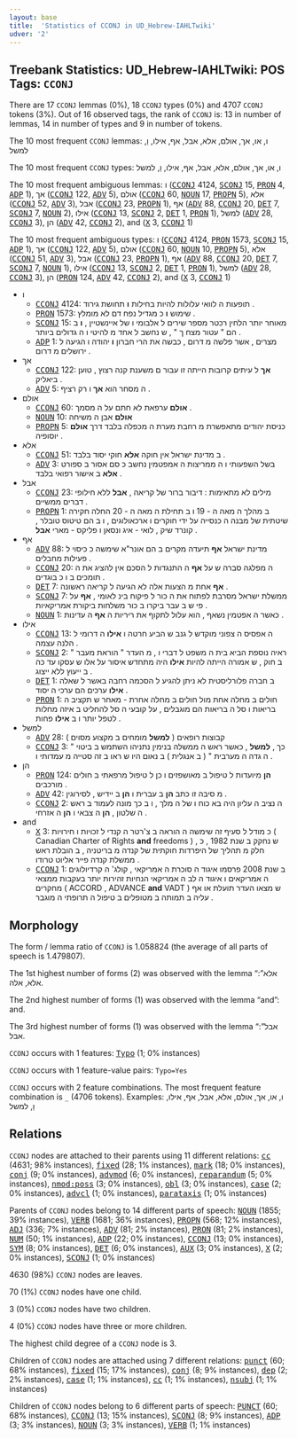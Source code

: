 ```yaml
---
layout: base
title:  'Statistics of CCONJ in UD_Hebrew-IAHLTwiki'
udver: '2'
---
```


## Treebank Statistics: UD_Hebrew-IAHLTwiki: POS Tags: `CCONJ`

There are 17 `CCONJ` lemmas (0%), 18 `CCONJ` types (0%) and 4707 `CCONJ` tokens (3%).
Out of 16 observed tags, the rank of `CCONJ` is: 13 in number of lemmas, 14 in number of types and 9 in number of tokens.

The 10 most frequent `CCONJ` lemmas: ו, או, אך, אולם, אלא, אבל, אף, אילו, וַ, למשל

The 10 most frequent `CCONJ` types:  ו, או, אך, אולם, אלא, אבל, אף, אילו, וַ, למשל

The 10 most frequent ambiguous lemmas: ו (<tt><a href="he_iahltwiki-pos-CCONJ.html">CCONJ</a></tt> 4124, <tt><a href="he_iahltwiki-pos-SCONJ.html">SCONJ</a></tt> 15, <tt><a href="he_iahltwiki-pos-PRON.html">PRON</a></tt> 4, <tt><a href="he_iahltwiki-pos-ADP.html">ADP</a></tt> 1), אך (<tt><a href="he_iahltwiki-pos-CCONJ.html">CCONJ</a></tt> 122, <tt><a href="he_iahltwiki-pos-ADV.html">ADV</a></tt> 5), אולם (<tt><a href="he_iahltwiki-pos-CCONJ.html">CCONJ</a></tt> 60, <tt><a href="he_iahltwiki-pos-NOUN.html">NOUN</a></tt> 17, <tt><a href="he_iahltwiki-pos-PROPN.html">PROPN</a></tt> 5), אלא (<tt><a href="he_iahltwiki-pos-CCONJ.html">CCONJ</a></tt> 52, <tt><a href="he_iahltwiki-pos-ADV.html">ADV</a></tt> 3), אבל (<tt><a href="he_iahltwiki-pos-CCONJ.html">CCONJ</a></tt> 23, <tt><a href="he_iahltwiki-pos-PROPN.html">PROPN</a></tt> 1), אף (<tt><a href="he_iahltwiki-pos-ADV.html">ADV</a></tt> 88, <tt><a href="he_iahltwiki-pos-CCONJ.html">CCONJ</a></tt> 20, <tt><a href="he_iahltwiki-pos-DET.html">DET</a></tt> 7, <tt><a href="he_iahltwiki-pos-SCONJ.html">SCONJ</a></tt> 7, <tt><a href="he_iahltwiki-pos-NOUN.html">NOUN</a></tt> 2), אילו (<tt><a href="he_iahltwiki-pos-CCONJ.html">CCONJ</a></tt> 13, <tt><a href="he_iahltwiki-pos-SCONJ.html">SCONJ</a></tt> 2, <tt><a href="he_iahltwiki-pos-DET.html">DET</a></tt> 1, <tt><a href="he_iahltwiki-pos-PRON.html">PRON</a></tt> 1), למשל (<tt><a href="he_iahltwiki-pos-ADV.html">ADV</a></tt> 28, <tt><a href="he_iahltwiki-pos-CCONJ.html">CCONJ</a></tt> 3), הן (<tt><a href="he_iahltwiki-pos-ADV.html">ADV</a></tt> 42, <tt><a href="he_iahltwiki-pos-CCONJ.html">CCONJ</a></tt> 2), and (<tt><a href="he_iahltwiki-pos-X.html">X</a></tt> 3, <tt><a href="he_iahltwiki-pos-CCONJ.html">CCONJ</a></tt> 1)

The 10 most frequent ambiguous types:  ו (<tt><a href="he_iahltwiki-pos-CCONJ.html">CCONJ</a></tt> 4124, <tt><a href="he_iahltwiki-pos-PRON.html">PRON</a></tt> 1573, <tt><a href="he_iahltwiki-pos-SCONJ.html">SCONJ</a></tt> 15, <tt><a href="he_iahltwiki-pos-ADP.html">ADP</a></tt> 1), אך (<tt><a href="he_iahltwiki-pos-CCONJ.html">CCONJ</a></tt> 122, <tt><a href="he_iahltwiki-pos-ADV.html">ADV</a></tt> 5), אולם (<tt><a href="he_iahltwiki-pos-CCONJ.html">CCONJ</a></tt> 60, <tt><a href="he_iahltwiki-pos-NOUN.html">NOUN</a></tt> 10, <tt><a href="he_iahltwiki-pos-PROPN.html">PROPN</a></tt> 5), אלא (<tt><a href="he_iahltwiki-pos-CCONJ.html">CCONJ</a></tt> 51, <tt><a href="he_iahltwiki-pos-ADV.html">ADV</a></tt> 3), אבל (<tt><a href="he_iahltwiki-pos-CCONJ.html">CCONJ</a></tt> 23, <tt><a href="he_iahltwiki-pos-PROPN.html">PROPN</a></tt> 1), אף (<tt><a href="he_iahltwiki-pos-ADV.html">ADV</a></tt> 88, <tt><a href="he_iahltwiki-pos-CCONJ.html">CCONJ</a></tt> 20, <tt><a href="he_iahltwiki-pos-DET.html">DET</a></tt> 7, <tt><a href="he_iahltwiki-pos-SCONJ.html">SCONJ</a></tt> 7, <tt><a href="he_iahltwiki-pos-NOUN.html">NOUN</a></tt> 1), אילו (<tt><a href="he_iahltwiki-pos-CCONJ.html">CCONJ</a></tt> 13, <tt><a href="he_iahltwiki-pos-SCONJ.html">SCONJ</a></tt> 2, <tt><a href="he_iahltwiki-pos-DET.html">DET</a></tt> 1, <tt><a href="he_iahltwiki-pos-PRON.html">PRON</a></tt> 1), למשל (<tt><a href="he_iahltwiki-pos-ADV.html">ADV</a></tt> 28, <tt><a href="he_iahltwiki-pos-CCONJ.html">CCONJ</a></tt> 3), הן (<tt><a href="he_iahltwiki-pos-PRON.html">PRON</a></tt> 124, <tt><a href="he_iahltwiki-pos-ADV.html">ADV</a></tt> 42, <tt><a href="he_iahltwiki-pos-CCONJ.html">CCONJ</a></tt> 2), and (<tt><a href="he_iahltwiki-pos-X.html">X</a></tt> 3, <tt><a href="he_iahltwiki-pos-CCONJ.html">CCONJ</a></tt> 1)


* ו
  * <tt><a href="he_iahltwiki-pos-CCONJ.html">CCONJ</a></tt> 4124: תופעות ה לוואי עלולות להיות בחילות <b>ו</b> תחושת גירוד .
  * <tt><a href="he_iahltwiki-pos-PRON.html">PRON</a></tt> 1573: שימוש <b>ו</b> כ מגדיל נפח דם לא מומלץ .
  * <tt><a href="he_iahltwiki-pos-SCONJ.html">SCONJ</a></tt> 15: מאוחר יותר הלחין רכטר מספר שירים ל אלבומי ו של איינשטיין , <b>ו</b> ב הם " עטור מצח ך " , ש נחשב ל אחד מ להיטי ו ה גדולים ביותר .
  * <tt><a href="he_iahltwiki-pos-ADP.html">ADP</a></tt> 1: מצרים , אשר פלשה מ דרום , כבשה את הרי חברון <b>ו</b> יהודה ו הגיעה ל ירושלים מ דרום .
* אך
  * <tt><a href="he_iahltwiki-pos-CCONJ.html">CCONJ</a></tt> 122: <b>אך</b> ל עיתים קרובות הייתה זו עבור ם משענת קנה רצוץ , טוען ביאליק .
  * <tt><a href="he_iahltwiki-pos-ADV.html">ADV</a></tt> 5: ה מסחר הוא <b>אך</b> ו רק רציף .
* אולם
  * <tt><a href="he_iahltwiki-pos-CCONJ.html">CCONJ</a></tt> 60: <b>אולם</b> ערפאת לא חתם על ה מסמך .
  * <tt><a href="he_iahltwiki-pos-NOUN.html">NOUN</a></tt> 10: <b>אולם</b> אבן ה משיחה
  * <tt><a href="he_iahltwiki-pos-PROPN.html">PROPN</a></tt> 5: כניסת יהודים מתאפשרת מ רחבת מערת ה מכפלה בלבד דרך <b>אולם</b> יוסופיה .
* אלא
  * <tt><a href="he_iahltwiki-pos-CCONJ.html">CCONJ</a></tt> 51: ב מדינת ישראל אין חוקה <b>אלא</b> חוקי יסוד בלבד .
  * <tt><a href="he_iahltwiki-pos-ADV.html">ADV</a></tt> 3: בשל השפעותי ו ה ממריצות ה אמפטמין נחשב כ סם אסור ב ספורט <b>אלא</b> ב אישור רפואי בלבד .
* אבל
  * <tt><a href="he_iahltwiki-pos-CCONJ.html">CCONJ</a></tt> 23: מילים לא מתאימות : דיבור ברור של קריאה , <b>אבל</b> ללא חילופי דברים ממשיים .
  * <tt><a href="he_iahltwiki-pos-PROPN.html">PROPN</a></tt> 1: ב מהלך ה מאה ה - 19 ו ב תחילת ה מאה ה - 20 החלה חקירה שיטתית של מבנה ה כנסייה על ידי חוקרים ו ארכאולוגים , ו ב הם טיטוס טובלר , קונרד שיק , לואי - איג ונסאן ו פליקס - מארי <b>אבל</b> .
* אף
  * <tt><a href="he_iahltwiki-pos-ADV.html">ADV</a></tt> 88: מדינת ישראל <b>אף</b> תיעדה מקרים ב הם אונר"א שימשה כ כיסוי ל פעילות מחבלים .
  * <tt><a href="he_iahltwiki-pos-CCONJ.html">CCONJ</a></tt> 20: ה מפלגה סברה ש על <b>אף</b> ה התנגדות ל הסכם אין להציג את ה תומכים ב ו כ בוגדים .
  * <tt><a href="he_iahltwiki-pos-DET.html">DET</a></tt> 7: <b>אף</b> אחת מ הצעות אלה לא הגיעה ל קריאה ראשונה .
  * <tt><a href="he_iahltwiki-pos-SCONJ.html">SCONJ</a></tt> 7: ממשלת ישראל מסרבת לפתוח את ה כור ל פיקוח בינ לאומי , <b>אף</b> על פי ש ב עבר ביקרו ב כור משלחות ביקורת אמריקאיות .
  * <tt><a href="he_iahltwiki-pos-NOUN.html">NOUN</a></tt> 1: כאשר ה אפטמין נשאף , הוא עלול לתקוף את ריריות ה <b>אף</b> ה עדינות .
* אילו
  * <tt><a href="he_iahltwiki-pos-CCONJ.html">CCONJ</a></tt> 13: ה אפסיס ה צפוני מוקדש ל גנב ש הביע חרטה ו <b>אילו</b> ה דרומי ל הלנה עצמה .
  * <tt><a href="he_iahltwiki-pos-SCONJ.html">SCONJ</a></tt> 2: ראיה נוספת הביא בית ה משפט ל דברי ו , מ העדר " הוראת מעבר " ב חוק , ש אמורה הייתה להיות <b>אילו</b> היה מתחדש איסור על אלו ש עסקו עד כה ב ייעוץ ללא ייצוג .
  * <tt><a href="he_iahltwiki-pos-DET.html">DET</a></tt> 1: ב חברה פלורליסטית לא ניתן להגיע ל הסכמה רחבה באשר ל שאלה <b>אילו</b> ערכים הם ערכי ה יסוד .
  * <tt><a href="he_iahltwiki-pos-PRON.html">PRON</a></tt> 1: חולים ב מחלה אחת מול חולים ב מחלה אחרת - מאחר ש תקציב ה בריאות ו סל ה בריאות הם מוגבלים , על קובעי ה סל להחליט ב איזה מחלות לטפל יותר ו ב <b>אילו</b> פחות .
* למשל
  * <tt><a href="he_iahltwiki-pos-ADV.html">ADV</a></tt> 28: קבוצות רופאים ( <b>למשל</b> מומחים ב מקצוע מסוים )
  * <tt><a href="he_iahltwiki-pos-CCONJ.html">CCONJ</a></tt> 3: כך , <b>למשל</b> , כאשר ראש ה ממשלה בנימין נתניהו השתמש ב ביטוי " ה גדה ה מערבית " ( ב אנגלית ) ב נאום היו ש ראו ב זה סטייה מ עמדותי ו .
* הן
  * <tt><a href="he_iahltwiki-pos-PRON.html">PRON</a></tt> 124: <b>הן</b> מיועדות ל טיפול ב מאושפזים ו כן ל טיפול מרפאתי ב חולים מורכבים .
  * <tt><a href="he_iahltwiki-pos-ADV.html">ADV</a></tt> 42: מ סיבה זו כתב <b>הן</b> ב עברית ו <b>הן</b> ב יידיש , לסירוגין .
  * <tt><a href="he_iahltwiki-pos-CCONJ.html">CCONJ</a></tt> 2: ה נציב ה עליון היה בא כוח ו של ה מלך , ו ב כך מונה לעמוד ב ראש ה שלטון , <b>הן</b> ה צבאי ו <b>הן</b> ה אזרחי .
* and
  * <tt><a href="he_iahltwiki-pos-X.html">X</a></tt> 3: כ מודל ל סעיף זה שימשה ה הוראה ב צ'רטר ה קנדי ל זכויות ו חירויות ( Canadian Charter of Rights <b>and</b> freedoms ) , ש נחקק ב שנת 1982 , כ חלק מ תהליך של היפרדות חוקתית של קנדה מ בריטניה , ב הובלת ראש ממשלת קנדה פייר אליוט טרודו .
  * <tt><a href="he_iahltwiki-pos-CCONJ.html">CCONJ</a></tt> 1: ב שנת 2008 פרסמו איגוד ה סוכרת ה אמריקאי , קולג' ה קרדיולוגים ה אמריקאים ו איגוד ה לב ה אמריקאי הנחיות זהירות יותר בעקבות ממצאי מחקרים ( ACCORD , ADVANCE <b>and</b> VADT ) ש מצאו העדר תועלת או אף עליה ב תמותה ב מטופלים ב טיפול ה תרופתי ה מוגבר .

## Morphology

The form / lemma ratio of `CCONJ` is 1.058824 (the average of all parts of speech is 1.479807).

The 1st highest number of forms (2) was observed with the lemma “אלא”: אלא, אלה.

The 2nd highest number of forms (1) was observed with the lemma “and”: and.

The 3rd highest number of forms (1) was observed with the lemma “אבל”: אבל.

`CCONJ` occurs with 1 features: <tt><a href="he_iahltwiki-feat-Typo.html">Typo</a></tt> (1; 0% instances)

`CCONJ` occurs with 1 feature-value pairs: `Typo=Yes`

`CCONJ` occurs with 2 feature combinations.
The most frequent feature combination is `_` (4706 tokens).
Examples: ו, או, אך, אולם, אלא, אבל, אף, אילו, וַ, למשל


## Relations

`CCONJ` nodes are attached to their parents using 11 different relations: <tt><a href="he_iahltwiki-dep-cc.html">cc</a></tt> (4631; 98% instances), <tt><a href="he_iahltwiki-dep-fixed.html">fixed</a></tt> (28; 1% instances), <tt><a href="he_iahltwiki-dep-mark.html">mark</a></tt> (18; 0% instances), <tt><a href="he_iahltwiki-dep-conj.html">conj</a></tt> (9; 0% instances), <tt><a href="he_iahltwiki-dep-advmod.html">advmod</a></tt> (6; 0% instances), <tt><a href="he_iahltwiki-dep-reparandum.html">reparandum</a></tt> (5; 0% instances), <tt><a href="he_iahltwiki-dep-nmod-poss.html">nmod:poss</a></tt> (3; 0% instances), <tt><a href="he_iahltwiki-dep-obl.html">obl</a></tt> (3; 0% instances), <tt><a href="he_iahltwiki-dep-case.html">case</a></tt> (2; 0% instances), <tt><a href="he_iahltwiki-dep-advcl.html">advcl</a></tt> (1; 0% instances), <tt><a href="he_iahltwiki-dep-parataxis.html">parataxis</a></tt> (1; 0% instances)

Parents of `CCONJ` nodes belong to 14 different parts of speech: <tt><a href="he_iahltwiki-pos-NOUN.html">NOUN</a></tt> (1855; 39% instances), <tt><a href="he_iahltwiki-pos-VERB.html">VERB</a></tt> (1681; 36% instances), <tt><a href="he_iahltwiki-pos-PROPN.html">PROPN</a></tt> (568; 12% instances), <tt><a href="he_iahltwiki-pos-ADJ.html">ADJ</a></tt> (336; 7% instances), <tt><a href="he_iahltwiki-pos-ADV.html">ADV</a></tt> (81; 2% instances), <tt><a href="he_iahltwiki-pos-PRON.html">PRON</a></tt> (81; 2% instances), <tt><a href="he_iahltwiki-pos-NUM.html">NUM</a></tt> (50; 1% instances), <tt><a href="he_iahltwiki-pos-ADP.html">ADP</a></tt> (22; 0% instances), <tt><a href="he_iahltwiki-pos-CCONJ.html">CCONJ</a></tt> (13; 0% instances), <tt><a href="he_iahltwiki-pos-SYM.html">SYM</a></tt> (8; 0% instances), <tt><a href="he_iahltwiki-pos-DET.html">DET</a></tt> (6; 0% instances), <tt><a href="he_iahltwiki-pos-AUX.html">AUX</a></tt> (3; 0% instances), <tt><a href="he_iahltwiki-pos-X.html">X</a></tt> (2; 0% instances), <tt><a href="he_iahltwiki-pos-SCONJ.html">SCONJ</a></tt> (1; 0% instances)

4630 (98%) `CCONJ` nodes are leaves.

70 (1%) `CCONJ` nodes have one child.

3 (0%) `CCONJ` nodes have two children.

4 (0%) `CCONJ` nodes have three or more children.

The highest child degree of a `CCONJ` node is 3.

Children of `CCONJ` nodes are attached using 7 different relations: <tt><a href="he_iahltwiki-dep-punct.html">punct</a></tt> (60; 68% instances), <tt><a href="he_iahltwiki-dep-fixed.html">fixed</a></tt> (15; 17% instances), <tt><a href="he_iahltwiki-dep-conj.html">conj</a></tt> (8; 9% instances), <tt><a href="he_iahltwiki-dep-dep.html">dep</a></tt> (2; 2% instances), <tt><a href="he_iahltwiki-dep-case.html">case</a></tt> (1; 1% instances), <tt><a href="he_iahltwiki-dep-cc.html">cc</a></tt> (1; 1% instances), <tt><a href="he_iahltwiki-dep-nsubj.html">nsubj</a></tt> (1; 1% instances)

Children of `CCONJ` nodes belong to 6 different parts of speech: <tt><a href="he_iahltwiki-pos-PUNCT.html">PUNCT</a></tt> (60; 68% instances), <tt><a href="he_iahltwiki-pos-CCONJ.html">CCONJ</a></tt> (13; 15% instances), <tt><a href="he_iahltwiki-pos-SCONJ.html">SCONJ</a></tt> (8; 9% instances), <tt><a href="he_iahltwiki-pos-ADP.html">ADP</a></tt> (3; 3% instances), <tt><a href="he_iahltwiki-pos-NOUN.html">NOUN</a></tt> (3; 3% instances), <tt><a href="he_iahltwiki-pos-VERB.html">VERB</a></tt> (1; 1% instances)

